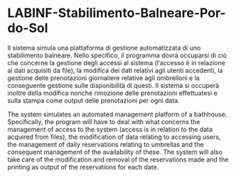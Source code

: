 # LABINF-Stabilimento-Balneare-Por-do-Sol
Il sistema simula una piattaforma di gestione automatizzata di uno stabilimento balneare. Nello specifico, il programma dovrà occuparsi di  ciò che concerne la gestione degli accessi al sistema (l’accesso è in relazione ai dati acquisiti da file), la modifica dei dati relativi agli utenti accedenti, la gestione delle prenotazioni giornaliere relative agli  ombrelloni e la conseguente gestione sulle disponibilità di questi. Il sistema si occuperà inoltre della modifica nonché rimozione delle prenotazioni effettuatesi e sulla stampa come output delle prenotazioni per ogni data.

The system simulates an automated management platform of a bathhouse. Specifically, the program will have to deal with what concerns the management of access to the system (access is in relation to the data acquired from files), the modification of data relating to accessing users, the management of daily reservations relating to umbrellas and the consequent management of the availability of these. The system will also take care of the modification and removal of the reservations made and the printing as output of the reservations for each date.
